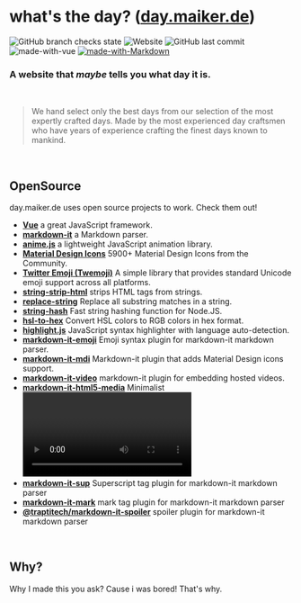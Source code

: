 # what's the day? ([day.maiker.de](https://day.maiker.de))
![GitHub branch checks state](https://img.shields.io/github/checks-status/mymakerofficial/what-day-is-it/master?style=for-the-badge) ![Website](https://img.shields.io/website?url=https%3A%2F%2Fday.maiker.de&style=for-the-badge) ![GitHub last commit](https://img.shields.io/github/last-commit/mymakerofficial/what-day-is-it?style=for-the-badge) ![made-with-vue](https://img.shields.io/badge/Made%20with-Vue-41b883.svg?style=for-the-badge) [![made-with-Markdown](https://img.shields.io/badge/Made%20with-Markdown-1f425f.svg?style=for-the-badge)](http://commonmark.org)
&nbsp;

### **A website that *maybe* tells you what day it is.**

&nbsp;

> We hand select only the best days from our selection of the most expertly crafted days. Made by the most experienced day craftsmen who have years of experience crafting the finest days known to mankind.


&nbsp;

## **OpenSource**

day.maiker.de uses open source projects to work. Check them out!

- **[Vue](https://vuejs.org/)** a great JavaScript framework.
- **[markdown-it](https://github.com/markdown-it/markdown-it)** a Markdown parser.
- **[anime.js](https://animejs.com/)** a lightweight JavaScript animation library.
- **[Material Design Icons](https://materialdesignicons.com/)** 5900+ Material Design Icons from the Community.
- **[Twitter Emoji (Twemoji)](https://twemoji.twitter.com/)**  A simple library that provides standard Unicode emoji support across all platforms.
- **[string-strip-html](https://www.npmjs.com/package/string-strip-html)** strips HTML tags from strings. 
- **[replace-string](https://github.com/sindresorhus/replace-string)** Replace all substring matches in a string.
- **[string-hash](https://github.com/darkskyapp/string-hash)** Fast string hashing function for Node.JS.
- **[hsl-to-hex](https://github.com/davidmarkclements/hsl-to-hex)** Convert HSL colors to RGB colors in hex format.
- **[highlight.js](https://github.com/highlightjs/highlight.js)** JavaScript syntax highlighter with language auto-detection.
- **[markdown-it-emoji](https://github.com/markdown-it/markdown-it-emoji)** Emoji syntax plugin for markdown-it markdown parser.
- **[markdown-it-mdi](https://github.com/syarul/markdown-it-mdi#readme)** Markdown-it plugin that adds Material Design icons support.
- **[markdown-it-video](https://github.com/CenterForOpenScience/markdown-it-video)** markdown-it plugin for embedding hosted videos.
- **[markdown-it-html5-media](https://github.com/eloquence/markdown-it-html5-media)** Minimalist <video>/<audio> plugin for markdown-it, using image syntax.
- **[markdown-it-sup](https://github.com/markdown-it/markdown-it-sup)** Superscript tag plugin for markdown-it markdown parser
- **[markdown-it-mark](https://github.com/markdown-it/markdown-it-mark)** mark tag plugin for markdown-it markdown parser
- **[@traptitech/markdown-it-spoiler](https://github.com/traPtitech/markdown-it-spoiler)** spoiler plugin for markdown-it markdown parser

&nbsp;

## **Why?**

Why I made this you ask? Cause i was bored! That's why.
